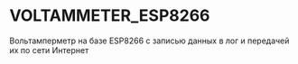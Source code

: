 # VOLTAMMETER_ESP8266
Вольтамперметр на базе ESP8266 с записью данных в лог и передачей их по сети Интернет
